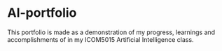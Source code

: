 # AI-portfolio
This portfolio is made as a demonstration of my progress, learnings and accomplishments of in my ICOM5015 Artificial Intelligence class.
